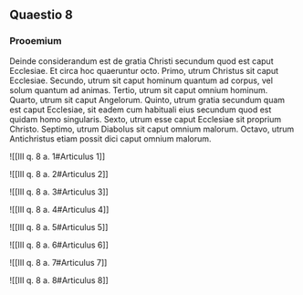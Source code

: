 ## Quaestio 8

### Prooemium

Deinde considerandum est de gratia Christi secundum quod est caput Ecclesiae. Et circa hoc quaeruntur octo. Primo, utrum Christus sit caput Ecclesiae. Secundo, utrum sit caput hominum quantum ad corpus, vel solum quantum ad animas. Tertio, utrum sit caput omnium hominum. Quarto, utrum sit caput Angelorum. Quinto, utrum gratia secundum quam est caput Ecclesiae, sit eadem cum habituali eius secundum quod est quidam homo singularis. Sexto, utrum esse caput Ecclesiae sit proprium Christo. Septimo, utrum Diabolus sit caput omnium malorum. Octavo, utrum Antichristus etiam possit dici caput omnium malorum.

![[III q. 8 a. 1#Articulus 1]]

![[III q. 8 a. 2#Articulus 2]]

![[III q. 8 a. 3#Articulus 3]]

![[III q. 8 a. 4#Articulus 4]]

![[III q. 8 a. 5#Articulus 5]]

![[III q. 8 a. 6#Articulus 6]]

![[III q. 8 a. 7#Articulus 7]]

![[III q. 8 a. 8#Articulus 8]]

